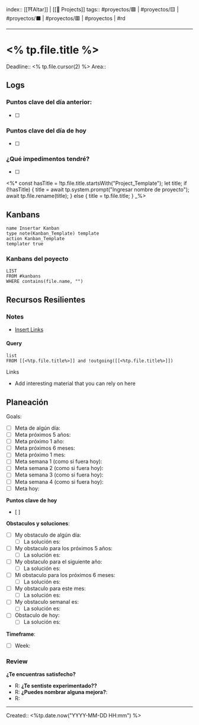 index:: [[⛩️Altar]] | [[🚧 Projects]]
tags:: #proyectos/🟩 | #proyectos/🟨  | #proyectos/⬛  | #proyectos/🟥  | #proyectos | #rd
___
# <% tp.file.title %>
Deadline:: <% tp.file.cursor(2) %>
Area:: 

## Logs
### Puntos clave del día anterior:
- [ ] 

### Puntos clave del día de hoy
- [ ] 

### ¿Qué impedimentos tendré?
- [ ] 


<%*
const hasTitle = !tp.file.title.startsWith("Project_Template");
let title;
if (!hasTitle) {
	title = await tp.system.prompt("Ingresar nombre de proyecto");
	await tp.file.rename(title);
} else {
	title = tp.file.title;
}
_%>

## Kanbans

```button
name Insertar Kanban
type note(Kanban_Template) template
action Kanban_Template
templater true
```


### Kanbans del poyecto

```dataview
LIST
FROM #kanbans
WHERE contains(file.name, "")
```

## Recursos Resilientes 
### Notes 
- [Insert Links]()


#### Query
```dataview
list
FROM [[<%tp.file.title%>]] and !outgoing([[<%tp.file.title%>]])
```

Links
- Add interesting material that you can rely on here


## Planeación
Goals:
- [ ] Meta de algún día:
- [ ] Meta próximos 5 años:
- [ ] Meta próximo 1 año:
- [ ] Meta próximos 6 meses:
- [ ] Meta próximo 1 mes: 
- [ ] Meta semana 1 (como si fuera hoy):
- [ ] Meta semana 2 (como si fuera hoy):
- [ ] Meta semana 3 (como si fuera hoy):
- [ ] Meta semana 4 (como si fuera hoy):
- [ ] Meta hoy:

**Puntos clave de hoy**
- [ ] 

**Obstaculos y soluciones**:
- [ ] My obstaculo de algún día:
	- [ ] La solución es:
- [ ] My obstaculo para los próximos 5 años:
	- [ ] La solución es:
- [ ] My obstaculo para el siguiente año:
	- [ ] La solución es:
- [ ] Mi obstaculo para los próximos 6 meses:
	- [ ] La solución es:
- [ ] My obstaculo para este mes:
	- [ ] La solución es:
- [ ] My obstaculo semanal es:
	- [ ] La solución es:
- [ ] Obstaculo de hoy:
	- [ ] La solución es:

**Timeframe**:
- [ ] Week: 

### Review
**¿Te encuentras satisfecho?**
- R:
**¿Te sentiste experimentado??**
- R: 
**¿Puedes nombrar alguna mejora?**:
- R:


___
Created:: <%tp.date.now("YYYY-MM-DD HH:mm") %>
